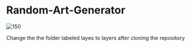# Random-Art-Generator
![150](https://github.com/ghosttechsolutions/Random-Art-Generator/assets/91761993/0e6385c9-4afa-4c45-99b4-e93474c696df)

Change the the folder labeled layes to layers after cloning the repository
